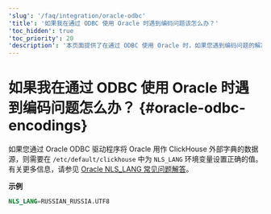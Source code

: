 ```yaml
---
'slug': '/faq/integration/oracle-odbc'
'title': '如果我在通过 ODBC 使用 Oracle 时遇到编码问题该怎么办？'
'toc_hidden': true
'toc_priority': 20
'description': '本页面提供了在通过 ODBC 使用 Oracle 时，如果您遇到编码问题的解决指南'
---
```



# 如果我在通过 ODBC 使用 Oracle 时遇到编码问题怎么办？ {#oracle-odbc-encodings}

如果您通过 Oracle ODBC 驱动程序将 Oracle 用作 ClickHouse 外部字典的数据源，则需要在 `/etc/default/clickhouse` 中为 `NLS_LANG` 环境变量设置正确的值。有关更多信息，请参见 [Oracle NLS_LANG 常见问题解答](https://www.oracle.com/technetwork/products/globalization/nls-lang-099431.html)。

**示例**

```sql
NLS_LANG=RUSSIAN_RUSSIA.UTF8
```
